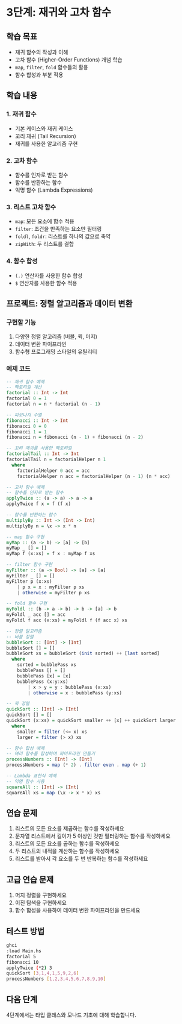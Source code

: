 # 3단계: 재귀와 고차 함수

## 학습 목표
- 재귀 함수의 작성과 이해
- 고차 함수 (Higher-Order Functions) 개념 학습
- `map`, `filter`, `fold` 함수들의 활용
- 함수 합성과 부분 적용

## 학습 내용

### 1. 재귀 함수
- 기본 케이스와 재귀 케이스
- 꼬리 재귀 (Tail Recursion)
- 재귀를 사용한 알고리즘 구현

### 2. 고차 함수
- 함수를 인자로 받는 함수
- 함수를 반환하는 함수
- 익명 함수 (Lambda Expressions)

### 3. 리스트 고차 함수
- `map`: 모든 요소에 함수 적용
- `filter`: 조건을 만족하는 요소만 필터링
- `foldl`, `foldr`: 리스트를 하나의 값으로 축약
- `zipWith`: 두 리스트를 결합

### 4. 함수 합성
- `(.)` 연산자를 사용한 함수 합성
- `$` 연산자를 사용한 함수 적용

## 프로젝트: 정렬 알고리즘과 데이터 변환

### 구현할 기능
1. 다양한 정렬 알고리즘 (버블, 퀵, 머지)
2. 데이터 변환 파이프라인
3. 함수형 프로그래밍 스타일의 유틸리티

### 예제 코드
```haskell
-- 재귀 함수 예제
-- 팩토리얼 계산
factorial :: Int -> Int
factorial 0 = 1
factorial n = n * factorial (n - 1)

-- 피보나치 수열
fibonacci :: Int -> Int
fibonacci 0 = 0
fibonacci 1 = 1
fibonacci n = fibonacci (n - 1) + fibonacci (n - 2)

-- 꼬리 재귀를 사용한 팩토리얼
factorialTail :: Int -> Int
factorialTail n = factorialHelper n 1
  where
    factorialHelper 0 acc = acc
    factorialHelper n acc = factorialHelper (n - 1) (n * acc)

-- 고차 함수 예제
-- 함수를 인자로 받는 함수
applyTwice :: (a -> a) -> a -> a
applyTwice f x = f (f x)

-- 함수를 반환하는 함수
multiplyBy :: Int -> (Int -> Int)
multiplyBy n = \x -> x * n

-- map 함수 구현
myMap :: (a -> b) -> [a] -> [b]
myMap _ [] = []
myMap f (x:xs) = f x : myMap f xs

-- filter 함수 구현
myFilter :: (a -> Bool) -> [a] -> [a]
myFilter _ [] = []
myFilter p (x:xs)
    | p x = x : myFilter p xs
    | otherwise = myFilter p xs

-- fold 함수 구현
myFoldl :: (b -> a -> b) -> b -> [a] -> b
myFoldl _ acc [] = acc
myFoldl f acc (x:xs) = myFoldl f (f acc x) xs

-- 정렬 알고리즘
-- 버블 정렬
bubbleSort :: [Int] -> [Int]
bubbleSort [] = []
bubbleSort xs = bubbleSort (init sorted) ++ [last sorted]
  where
    sorted = bubblePass xs
    bubblePass [] = []
    bubblePass [x] = [x]
    bubblePass (x:y:xs)
        | x > y = y : bubblePass (x:xs)
        | otherwise = x : bubblePass (y:xs)

-- 퀵 정렬
quickSort :: [Int] -> [Int]
quickSort [] = []
quickSort (x:xs) = quickSort smaller ++ [x] ++ quickSort larger
  where
    smaller = filter (<= x) xs
    larger = filter (> x) xs

-- 함수 합성 예제
-- 여러 함수를 합성하여 파이프라인 만들기
processNumbers :: [Int] -> [Int]
processNumbers = map (* 2) . filter even . map (+ 1)

-- Lambda 표현식 예제
-- 익명 함수 사용
squareAll :: [Int] -> [Int]
squareAll xs = map (\x -> x * x) xs
```

## 연습 문제
1. 리스트의 모든 요소를 제곱하는 함수를 작성하세요
2. 문자열 리스트에서 길이가 5 이상인 것만 필터링하는 함수를 작성하세요
3. 리스트의 모든 요소를 곱하는 함수를 작성하세요
4. 두 리스트의 내적을 계산하는 함수를 작성하세요
5. 리스트를 받아서 각 요소를 두 번 반복하는 함수를 작성하세요

## 고급 연습 문제
1. 머지 정렬을 구현하세요
2. 이진 탐색을 구현하세요
3. 함수 합성을 사용하여 데이터 변환 파이프라인을 만드세요

## 테스트 방법
```bash
ghci
:load Main.hs
factorial 5
fibonacci 10
applyTwice (*2) 3
quickSort [3,1,4,1,5,9,2,6]
processNumbers [1,2,3,4,5,6,7,8,9,10]
```

## 다음 단계
4단계에서는 타입 클래스와 모나드 기초에 대해 학습합니다.
